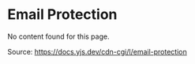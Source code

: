 # Email Protection

No content found for this page.

Source: https://docs.yjs.dev/cdn-cgi/l/email-protection
